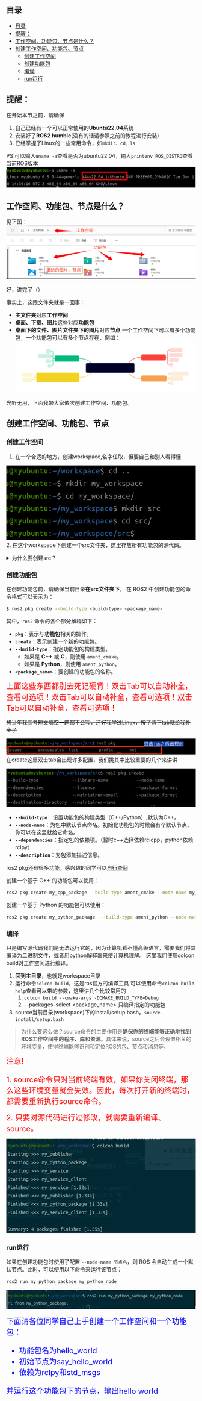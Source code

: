## 目录
- [目录](#目录)
- [提醒：](#提醒)
- [工作空间、功能包、节点是什么？](#工作空间功能包节点是什么)
- [创建工作空间、功能包、节点](#创建工作空间功能包节点)
  - [创建工作空间](#创建工作空间)
  - [创建功能包](#创建功能包)
  - [编译](#编译)
  - [run运行](#run运行)

## 提醒：
在开始本节之前，请确保
1. 自己已经有一个可以正常使用的**Ubuntu22.04**系统
2. 安装好了**ROS2 humble**(没有的话请参照之前的教程进行安装)
3. 已经掌握了Linux的一些常用命令，如`mkdir、cd、ls`

PS:可以输入`uname -a`查看是否为ubuntu22.04，输入`printenv ROS_DISTRO`查看当前ROS版本
![alt text](imgs/ubuntu22.04.png)

## 工作空间、功能包、节点是什么？
见下图：
![alt text](imgs/什么是工作空间功能包节点.png)

好，讲完了（）


事实上，这跟文件夹就是一回事：
- **主文件夹**对应**工作空间**
- **桌面、下载、图片**这些对应**功能包**
- **桌面下的文件、图片文件夹下的图片**对应**节点**
一个工作空间下可以有多个功能包，一个功能包可以有多个节点存在，例如：
![alt text](imgs/工作空间(workspace).svg)


光听无用，下面我带大家依次创建工作空间、功能包。

## 创建工作空间、功能包、节点
### 创建工作空间
1. 在一个合适的地方，创建workspace,名字任取，但要自己和别人看得懂

![alt text](imgs/创建workspace.png)
2. 在这个workspace下创建一个src文件夹，这里存放所有功能包的源代码。

<details>
<summary>为什么要创建src？</summary>
<pre><code>

1. **代码组织**：
   `src` 文件夹是用来存放所有 ROS2 包的地方。通过将代码集中放在 `src` 中，工作空间的结构变得更加清晰，可以让开发者轻松找到和管理各个包。

2. **方便构建工具使用**：
   ROS2 使用 `colcon` 来进行构建，`colcon` 默认会查找工作空间中的 `src` 目录来找到所有的 ROS2 包。通过将 ROS2 包放在 `src` 中，可以让 `colcon` 自动检测并构建这些包，而不需要手动指定路径。

3. **保持标准的工作空间结构**：
   ROS2 工作空间有一个标准化的目录结构，通常如下：
   ```
   workspace/
   ├── build/
   ├── install/
   └── src/
   ```
   - `src/`：存放源代码的包。
   - `build/`：`colcon` 构建过程中生成的中间文件。
   - `install/`：编译后生成的可执行文件和依赖文件。
   
   这种结构不仅便于开发，还便于团队协作和部署。
</code></pre>
</details>


### 创建功能包
在创建功能包前，请确保当前目录**在src文件夹下**。
在 ROS2 中创建功能包的命令格式可以表示为：

```bash
$ ros2 pkg create --build-type <build-type> <package_name>
```

其中，`ros2` 命令的各个部分解释如下：

- **`pkg`**：表示与**功能包**相关的操作。
- **`create`**：表示创建一个新的功能包。
- **`--build-type`**：指定功能包的构建类型。
  - 如果是 **C++** 或 **C**，则使用 `ament_cmake`。
  - 如果是 **Python**，则使用 `ament_python`。
- **`<package_name>`**：要创建的功能包的名称。


<span style="font-size:20px; color:red;">
上面这些东西都别去死记硬背！双击Tab可以自动补全，查看可选项！双击Tab可以自动补全，查看可选项！双击Tab可以自动补全，查看可选项！   
</span>  

<del> 想当年我高考短文填空一题都不会写，还好我学过Linux，按了两下tab就给我补全了 </del>



![alt text](imgs/双击tab补全.png)
在create这里双击tab会出现许多配置，我们挑其中比较重要的几个来讲讲

![alt text](imgs/tab_at_create.png)
- **`--build-type`**：设置功能包的构建类型（C++/Python）,默认为C++。
- **`--node-name`**：为包中默认节点命名。初始化功能包的时候会有个默认节点，你可以在这里就给它命名。
- **`--dependencies`**：指定包的依赖项。（暂时c++选择依赖rclcpp，python依赖rclpy）
- **`--description`**：为包添加描述信息。


ros2 pkg还有很多功能，感兴趣的同学可以[自行查阅](https://fishros.com/d2lros2/#/humble/chapt2/get_started/2.ROS2%E5%8A%9F%E8%83%BD%E5%8C%85%E4%B8%8E%E5%B7%A5%E4%BD%9C%E7%A9%BA%E9%97%B4?id=_2%e5%8a%9f%e8%83%bd%e5%8c%85%e6%98%af%e4%bb%80%e4%b9%88)



创建一个基于 C++ 的功能包可以使用：

```bash
ros2 pkg create my_cpp_package --build-type ament_cmake --node-name my_cpp_node
```

创建一个基于 Python 的功能包可以使用：

```bash
ros2 pkg create my_python_package  --build-type ament_python --node-name my_python_node
```

### 编译
只是编写源代码我们是无法运行它的，因为计算机看不懂高级语言，需要我们将其编译为二进制文件，或者用python解释器来使计算机理解。
这里我们使用colcon build对工作空间进行编译。

1. **回到主目录**，也就是workspace目录
2. 运行命令`colcon build`，这是ros官方的编译工具
   可以使用命令`colcon build help`查看可以带的参数，这里讲几个比较常用的
   1. `colcon build --cmake-args -DCMAKE_BUILD_TYPE=Debug`
   2. --packages-select <package_name> 只编译指定的功能包
3. source当前目录(workspace)下的install/setup.bash。`source install/setup.bash`
> 为什么要这么做？source命令的主要作用是**确保你的终端能够正确地找到ROS工作空间中的程序、库和资源**。具体来说，source之后会设置相关的环境变量，使得终端能够识别和定位ROS的包、节点和消息等。


<span style="font-size:20px; color:red;">
注意!
<p></p>
1. source命令只对当前终端有效，如果你关闭终端，那么这些环境变量就会失效。因此，每次打开新的终端时，都需要重新执行source命令。
</span>  
<p></p>
<span style="font-size:20px; color:red;">
2. 只要对源代码进行过修改，就需要重新编译、source。
</span>  

![alt text](imgs/colcon_build.png)
### run运行
如果在创建功能包时使用了配置 `--node-name 节点名`，则 ROS 会自动生成一个默认节点。此时，可以使用以下命令来运行该节点：

``` bash
ros2 run my_python_package my_python_node
```
![alt text](imgs/rosrun初始节点.png)




<span style="font-size:20px; color:blue;">
下面请各位同学自己上手创建一个工作空间和一个功能包：

- 功能包名为hello_world
- 初始节点为say_hello_world 
- 依赖为rclpy和std_msgs

并运行这个功能包下的节点，输出hello world
</span>  